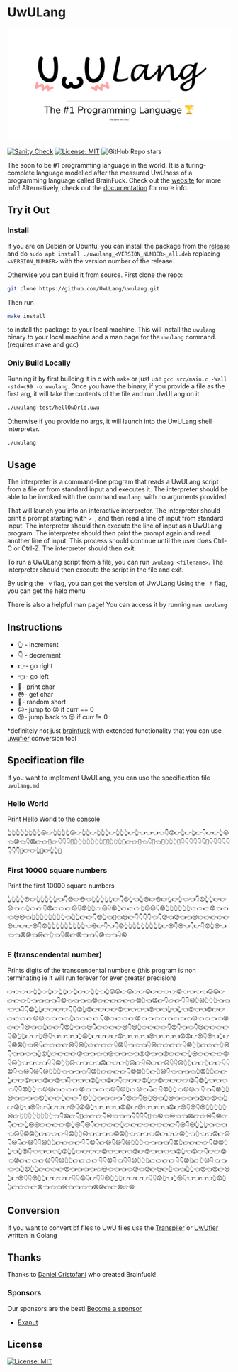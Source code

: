 # UwULang

[![Banner](./img/banner.png)](https://uwulang.vercel.app/)

[![Sanity Check](https://github.com/UwULang/uwulang/actions/workflows/sanity_check.yaml/badge.svg)](https://github.com/UwULang/uwulang/actions/workflows/sanity_check.yaml) [![License: MIT](https://img.shields.io/badge/License-MIT-blue.svg)](https://opensource.org/licenses/MIT) ![GitHub Repo stars](https://img.shields.io/github/stars/UwULang/uwulang?style=social)

The soon to be #1 programming language in the world. It is a turing-complete language modelled after the measured UwUness of a programming language called BrainFuck. Check out the [website](https://uwulang.vercel.app/) for more info! Alternatively, check out the [documentation](https://uwulang-docs.vercel.app/) for more info.

## Try it Out

### Install

If you are on Debian or Ubuntu, you can install the package from the [release](https://github.com/UwULang/uwulang/releases) and do `sudo apt install ./uwulang_<VERSION_NUMBER>_all.deb` replacing `<VERSION_NUMBER>` with the version number of the release.

Otherwise you can build it from source. First clone the repo:

```bash
git clone https://github.com/UwULang/uwulang.git
```

Then run

```bash
make install
```

to install the package to your local machine. This will install the `uwulang` binary to your local machine and a man page for the `uwulang` command. (requires make and gcc)

### Only Build Locally

Running it by first building it in c with `make` or just use `gcc src/main.c -Wall -std=c99 -o uwulang`. Once you have the binary, if you provide a file as the first arg, it will take the contents of the file and run UwULang on it:

```bash
./uwulang test/hellOwOrld.uwu
```

Otherwise if you provide no args, it will launch into the UwULang shell interpreter.

```bash
./uwulang
```

## Usage

The interpreter is a command-line program that reads a UwULang script from a file or from standard input and executes it. The interpreter should be able to be invoked with the command `uwulang`. with no arguments provided

That will launch you into an interactive interpreter. The interpreter should print a prompt starting with `> `, and then read a line of input from standard input. The interpreter should then execute the line of input as a UwULang program. The interpreter should then print the prompt again and read another line of input. This process should continue until the user does Ctrl-C or Ctrl-Z. The interpreter should then exit.

To run a UwULang script from a file, you can run `uwulang <filename>`. The interpreter should then execute the script in the file and exit.

By using the `-v` flag, you can get the version of UwULang
Using the `-h` flag, you can get the help menu

There is also a helpful man page! You can access it by running `man uwulang`

## Instructions

- 👆 - increment
- 👇 - decrement
- 👉- go right
- 👈- go left
- 🥺- print char
- 😳- get char
- 🥴- random short
- 😒- jump to 😡 if curr == 0
- 😡- jump back to 😒 if curr != 0

\*definitely not just [brainfuck](https://esolangs.org/wiki/Brainfuck) with extended functionality that you can use [uwufier](https://github.com/Zeyu-Li/uwufier) conversion tool

## Specification file

If you want to implement UwULang, you can use the specification file `uwulang.md`

### Hello World

Print Hello World to the console

```uwu
👆👆👆👆👆👆👆👆😒👉👆👆👆👆😒👉👆👆👉👆👆👆👉👆👆👆👉👆👈👈👈👈👇😡👉👆👉👆👉👇👉👉👆😒👈😡👈👇😡👉👉🥺👉👇👇👇🥺👆👆👆👆👆👆👆🥺🥺👆👆👆🥺👉👉🥺👈👇🥺👈🥺👆👆👆🥺👇👇👇👇👇👇🥺👇👇👇👇👇👇👇👇🥺👉👉👆🥺👉👆👆🥺
```

### First 10000 square numbers

Print the first 10000 square numbers

```uwu
👆👆👆👆😒👉👆👆👆👆👆👈👇😡👉😒👈👆👆👆👆👆👉👇😡👆👈👆😒👉😒👉👆👉👆👈👈👇😡👆👆👉👉😒👈👈👆👉👉👇😡👉👉👉😒👇😡👆👆👉😒👇😡👆👉👉👉👆😒😒👇😡👆👆👆👆👆👆👉👉👉😡👈👈👈😒😒👈👆👆👆👆👆👆👆👆👈👆👆👉👉👇😡👆👈🥺👈😒👉👇👇👇👇👈👇😡👈😡👈👈😒👉👉👉👉👉😒👉👉👉😒👇😡👆👆👆👆👆👆👆👆👆👈😒👉👇👈👇😡👆👆👆👆👆👆👆👆👆👉😒👇😒👈👇👉👇😡👆😒👈👈👈😡😡👈😒👉👆👈👇😡👉😡👈👈👇😡👈👈👇😡
```

### E (transcendental number)

Prints digits of the transcendental number e (this program is non terminating ie it will run forever for ever greater precision)

```uwu
👉👉👉👉👆👆👉👆👉👆👆👉👆👉👉👆👆👈👆😒😒👉😒👉👉😒👉👉👉👉😡👈👈👈👈😒😒👉👉👉👉👆👈👈👈👈👇😡👈👈👈👈😡👉👉👉👉👉👉😡👆👈😡👉👇👉👉👇👇😒👆😒👆👆👆👈👈👈👈👇👇😡👆👆👉👉👉👉👇👇😡👆😒👉👉👉👉😡👈👈👈👈😒👈👈👆👈👆👈😡👈👈😒👉👉👉👉👉👉😒😒👈👈👈👈👆👉👉👉👉👇😡👉👉👉👉😡👈👈👈👈👈👈👈👈😒👈👈👈👈😡👉👉👇😒👈👈👆👉👉👇😡👆👈👈😒👇👉👉👉👉😒👇😒👆👉👉👉👉👇😡👇👈👈👇😒👉👉👉👉👇😡👆👆👉👉👆😒👇👈👈👈👈👆😡👆👉👉👉👉😡👈👈👈👈😒👈👈👈👈😡😡👉😒👇😒👈👆👉👇😡😡👆👈😒👇👉👉👉👉😒👇😒👆👉👉👉👉👇😡👇👈👈👈👇😒👉👉👉👉👇😡👆👆👉👉👉👆😒👇👈👈👈👈👆😡👆👉👉👉👉😡👈👈👈👈😒👈👈👈👈😡😡👈👈😡👉👉👉👆😒👉👉👉👉😡👇😒👆👈👈👈👈👇👇😡👆👆😒👈👈👈👈😡👉👉👉👆😒👉👇😒👉👉😒👇👇😒👆👆👉👉👆👉👉👇👇😡👇👈😒👇😒👇😒👆👆👆👈👈👈👈👇😡👆👉👉👉👉👇😡😡👆👆👉👆😒👇👈👈👈👈👆😡👆👆👉👉👆👉👉😡👈👈😒👉😒👈👇👈👈👈😡👆👈😡👉👇👉👉👉😡👆👉😒👉👉👉👉😡👇😒👆👈👈👈👈👇👇😡👆👆👈😒😒👉👉👉👉😡👈👈👈👈😒👇😒👆👉😒👈👇👉👇😡👆👆👈😒😒👉👇👈👇😡👆👆😒👈👈👈👈😡👆👉👉👆👉👉👇😡👆👆👈👈👈👈👇😡👉👇😒👆😒👈👆😒👈👈👈👈😡👉😡👈👆👉😡👆👈😒👇👉👇👉👉👉😒👇😡😡👆👈👈👈👈😡😡👉😒👈👈👈👈😡👉😒👇😒👇😒👆👆👆👆👆😒👉👆👆👆👆👆👆👆👆👈👇😡👉👇🥺👉👉👉👇😒👈👈👈👇👇👇👇🥺👈😡👈😒👈👈😡👉👉😒👇😡👉👇👉👉👆😒😒👉👉👉👉😡👆😒👇😒👇👉👉👉👉👆👉👉👉👉👉👉👉👉👇😒👇😒👆👆👆👈👈👈👈😒👇😡😡👆👉👉👉👉👇😡👆👆😒👈👈👈👈😡😡👆👈👈👈👈😡👉👉👉😡👆👈👆👈👈😡👉😒👇😒👇👉😒👇👇😒👆👆👉👉👉👉👇👇😡👇👉😒👇😒👇😒👆👆👆👈👈👈👈👇😡👆👉👉👉👉👇😡😡👆👆👈👆😒👇👈👈👈👈👆😡👆👆👉👉👉👉😡👈👈👈👈😒👉😒👈👈👈👈😡👆👈😡👉👇👉👉😡👈😡👉👉👉👉😒👇👇😒👆👆👉👉👉👉👇👇😡👇👈👇👇😒👆👆👆👉👉👉👉👇👇😡👆👉👆😒👇👈👈👈👈👆😡👆👆👉👉👉👉😡👈👈👈👈👈😒👈👈👈👈😡👈😡👉😒👉👆👈👈👆👆👈😡👈😡👉😒👆👉😒👇👇😒👆👆👉👉👉👉👇👇😡👇👉👇👇😒👆👆👆👉👉👉👉👇👇😡👆👈👆😒👇👈👈👈👈👆😡👆👆👉👉👉👉😡👈👈👈😒👈👈👈👈😡😡👉👉😡👉😡
```

## Conversion

If you want to convert bf files to UwU files use the [Transpiler](https://uwulang.vercel.app/transpiler) or [UwUfier](https://github.com/UwULang/uwufier) written in Golang

## Thanks

Thanks to [Daniel Cristofani](http://www.hevanet.com/cristofd/) who created Brainfuck!

### Sponsors

Our sponsors are the best! [Become a sponsor](https://github.com/sponsors/UwULang)

- [Exanut](https://github.com/Exanut)

## License

[![License: MIT](https://img.shields.io/badge/License-MIT-blue.svg)](https://opensource.org/licenses/MIT)
